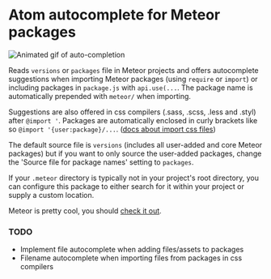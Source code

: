 # Atom autocomplete for Meteor packages

![Animated gif of auto-completion](http://photog.jonathangoley.com/images/autocomplete_v1.3.gif)


Reads `versions` or `packages` file in Meteor projects and offers autocomplete suggestions when importing Meteor packages (using `require` or `import`) or including packages in `package.js` with `api.use(...`. The package name is automatically prepended with `meteor/` when importing.

Suggestions are also offered in css compilers (.sass, .scss, .less and .styl) after `@import '`. Packages are automatically enclosed in curly brackets like so `@import '{user:package}/...`. ([docs about import css files](https://guide.meteor.com/build-tool.html#css-importing))

The default source file is `versions` (includes all user-added and core Meteor packages) but if you want to only source the user-added packages, change the 'Source file for package names' setting to `packages`.

If your `.meteor` directory is typically not in your project's root directory, you can configure this package to either search for it within your project or supply a custom location.

Meteor is pretty cool, you should [check it out](http://meteor.com/).

### TODO
- Implement file autocomplete when adding files/assets to packages
- Filename autocomplete when importing files from packages in css compilers
